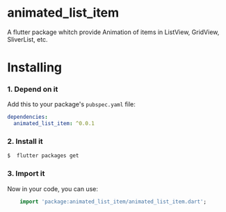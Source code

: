 # animated_list_item

A flutter package whitch provide Animation of items in ListView, GridView, SliverList, etc.

# Installing

### 1. Depend on it
Add this to your package's `pubspec.yaml` file:

```yaml
dependencies:
  animated_list_item: ^0.0.1
```

### 2. Install it

```css
$  flutter packages get
```

### 3. Import it

Now in your code, you can use: 

````dart
    import 'package:animated_list_item/animated_list_item.dart';
````
